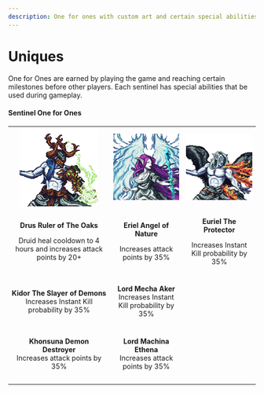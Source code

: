 ```yaml
---
description: One for ones with custom art and certain special abilities
---
```


# Uniques

One for Ones are earned by playing the game and reaching certain milestones before other players. Each sentinel has special abilities that be used during gameplay.

#### Sentinel One for Ones

|                                                                                                                        |                                                                                                       |                                                                                              |
| :--------------------------------------------------------------------------------------------------------------------: | :---------------------------------------------------------------------------------------------------: | :------------------------------------------------------------------------------------------: |
|                                ![](<../.gitbook/assets/Drus Ruler of The Oaks (1).png>)                                |          <img src="../.gitbook/assets/Eriel Angel of Nature.png" alt="" data-size="original">         |                      ![](<../.gitbook/assets/Euriel The Protector.png>)                      |
| <p><strong>Drus Ruler of The Oaks</strong></p><p>Druid heal cooldown to 4 hours and increases attack points by 20+</p> |           <p><strong>Eriel Angel of Nature</strong></p><p>Increases attack points by 35%</p>          | <p><strong>Euriel The Protector</strong></p><p>Increases Instant Kill probability by 35%</p> |
|                                                                                                                        |                                                                                                       |                                                                                              |
|    <p><strong>Kidor The Slayer of Demons</strong><br><strong></strong>Increases Instant Kill probability by 35%</p>    | <p><strong>Lord Mecha Aker</strong><br><strong></strong>Increases Instant Kill probability by 35%</p> |                                                                                              |
|                                                                                                                        |                                                                                                       |                                                                                              |
|                   <p><strong>Khonsuna Demon Destroyer</strong><br>Increases attack points by 35%</p>                   |     <p><strong>Lord Machina Ethena</strong><br><strong></strong>Increases attack points by 35%</p>    |                                                                                              |
|                                                                                                                        |                                                                                                       |                                                                                              |
|                                                                                                                        |                                                                                                       |                                                                                              |

